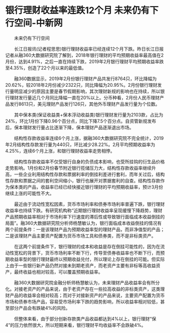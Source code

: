 # 银行理财收益率连跌12个月 未来仍有下行空间-中新网

　　未来仍有下行空间

　　长江日报讯(记者程思思)银行理财收益率已经连续12个月下跌。昨日长江日报记者从融360大数据研究院了解到，2018年银行理财的平均预期收益率最高值在2月份，达到4.91%，之后一直在持续下跌，2019年2月银行理财平均预期收益率跌至4.35%，创造了22个月以来的最低值。

　　融360数据显示，2019年2月份银行理财产品共发行8764只，环比降幅为20.62%，较2018年2月份减少2322只，同比降幅为20.95%。2月份银行理财发行量明显减少的原因主要是春节假期影响，其次理财新规的影响也在持续，所以银行理财发行量近几个月同比降幅一直在20%以上。分币种看，2月份人民币理财产品发行8613只，美元理财产品发行126只，其他外币理财产品发行量为个位数。

　　其中保本类(保证收益类+保本浮动收益类)银行理财发行量为2103款，占比为24%，环比1月份下降0.96个百分点，同比下降7.5个百分点。自资管新规发布后，保本理财发行量占比逐渐下降，保本理财产品逐渐退出市场。

　　结构性存款收益率连续6个月上涨，据融360大数据研究院不完全统计，2019年2月结构性存款发行量为440只，环比减少28.22%。2月平均预期收益率为4.25%，连续6个月上涨，和银行理财收益率走势相悖。

　　结构性存款收益率不仅受银行自身的负债成本影响，也受所挂钩的衍生品价格走势影响。1月份和2月份春节附近银行揽储压力大，结构性存款收益率继续升高，一些企业利用结构性存款和票据利率的倒挂利差进行套利，而年关过后，结构性存款和票据之间的套利空间缩小，银行也展开对票据套利的自查。结构性存款作为保本类的产品，收益率已经已经快接近银行理财的平均预期收益率，预计3月份继续上涨的可能性不大。

　　最近由于流动性宽松因素，货币市场利率和债券市场利率普遍下跌，银行理财收益率也持续下跌。有研究机构称“近期银行理财收益率呈现缓慢下降趋势，理财产品预期收益率相对于市场利率下行速度的滞后性或导致银行面临成本收益倒挂的局面”。融360大数据研究院分析师杨慧敏认为，银行面临成本收益倒挂的情况有两个前提条件：一是该理财产品为预期收益率型的理财产品，而非净值型的产品；二是该理财产品主要资产配置为货币市场工具和债券类，而不是非标类资产。

　　在这两个前提条件下，银行理财的成本和收益是存在倒挂可能性的，因为在流动性宽松的背景下，货币市场利率不断下行，传导至债券收益率也不断下行，而预期收益率型的银行理财最终以预期收益兑付，所以理论上存在倒挂的可能。但实际上由于一些银行新产品仍然对接未到期老资产，而老资产主要有非标等高收益资产，最终收益也相对较高，可以覆盖预期收益率。

　　融360大数据研究院金融分析师杨慧敏认为，未来理财产品收益率会有所分化。对接老资产的产品来说，由于老资产存在一些拉高收益的非标类资产，这类理财产品的收益率会相对较高；而对于对接新资产的产品来说，主要资产配置为货币市场和债券市场产品，容易受市场利率下跌的趋势影响，所以收益率相对较低，甚至部分产品会有跌破4%的风险。

　　但整体来看，由于部分创新存款类产品收益都达到4%以上，银行理财“保4”的压力依然很大，所以短期来看，银行理财平均收益率不会跌破4%。
